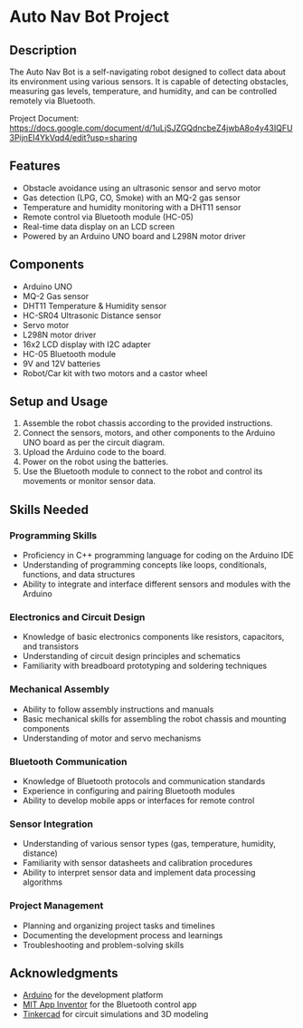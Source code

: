 # Auto Nav Bot Project

## Description

The Auto Nav Bot is a self-navigating robot designed to collect data about its environment using various sensors. It is capable of detecting obstacles, measuring gas levels, temperature, and humidity, and can be controlled remotely via Bluetooth.

Project Document: https://docs.google.com/document/d/1uLjSJZGQdncbeZ4jwbA8o4y43IQFU3PijnEI4YkVqd4/edit?usp=sharing 

## Features

- Obstacle avoidance using an ultrasonic sensor and servo motor
- Gas detection (LPG, CO, Smoke) with an MQ-2 gas sensor
- Temperature and humidity monitoring with a DHT11 sensor
- Remote control via Bluetooth module (HC-05)
- Real-time data display on an LCD screen
- Powered by an Arduino UNO board and L298N motor driver

## Components

- Arduino UNO
- MQ-2 Gas sensor
- DHT11 Temperature & Humidity sensor
- HC-SR04 Ultrasonic Distance sensor
- Servo motor
- L298N motor driver
- 16x2 LCD display with I2C adapter
- HC-05 Bluetooth module
- 9V and 12V batteries
- Robot/Car kit with two motors and a castor wheel

## Setup and Usage

1. Assemble the robot chassis according to the provided instructions.
2. Connect the sensors, motors, and other components to the Arduino UNO board as per the circuit diagram.
3. Upload the Arduino code to the board.
4. Power on the robot using the batteries.
5. Use the Bluetooth module to connect to the robot and control its movements or monitor sensor data.

## Skills Needed

### Programming Skills
- Proficiency in C++ programming language for coding on the Arduino IDE
- Understanding of programming concepts like loops, conditionals, functions, and data structures
- Ability to integrate and interface different sensors and modules with the Arduino

### Electronics and Circuit Design
- Knowledge of basic electronics components like resistors, capacitors, and transistors
- Understanding of circuit design principles and schematics
- Familiarity with breadboard prototyping and soldering techniques

### Mechanical Assembly
- Ability to follow assembly instructions and manuals
- Basic mechanical skills for assembling the robot chassis and mounting components
- Understanding of motor and servo mechanisms

### Bluetooth Communication
- Knowledge of Bluetooth protocols and communication standards
- Experience in configuring and pairing Bluetooth modules
- Ability to develop mobile apps or interfaces for remote control

### Sensor Integration
- Understanding of various sensor types (gas, temperature, humidity, distance)
- Familiarity with sensor datasheets and calibration procedures
- Ability to interpret sensor data and implement data processing algorithms

### Project Management
- Planning and organizing project tasks and timelines
- Documenting the development process and learnings
- Troubleshooting and problem-solving skills

## Acknowledgments

- [Arduino](https://www.arduino.cc/) for the development platform
- [MIT App Inventor](https://appinventor.mit.edu/) for the Bluetooth control app
- [Tinkercad](https://www.tinkercad.com/) for circuit simulations and 3D modeling
